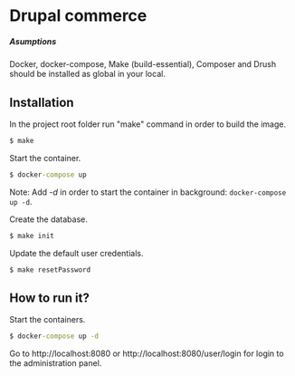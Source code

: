 # Drupal commerce

##### Asumptions
Docker, docker-compose, Make (build-essential), Composer and Drush should be installed as global in your local.

## Installation

In the project root folder run "make" command in order to build the image.
```cmd
$ make
```
Start the container. 
```cmd
$ docker-compose up
```
Note: Add _-d_ in order to start the container in background: `docker-compose up -d`.

Create the database.
```cmd
$ make init
```

Update the default user credentials.
```cmd
$ make resetPassword
```

## How to run it?

Start the containers.
```cmd
$ docker-compose up -d
```
Go to http://localhost:8080 or http://localhost:8080/user/login for login to the administration panel.
